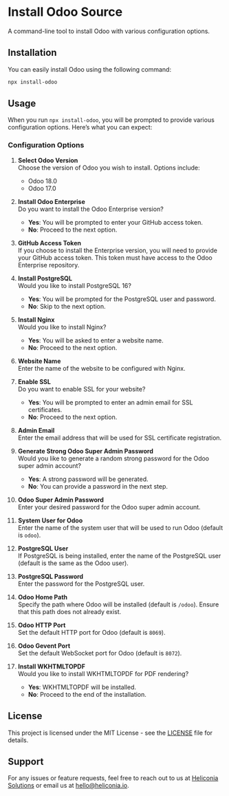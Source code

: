 # Install Odoo Source

A command-line tool to install Odoo with various configuration options.

## Installation

You can easily install Odoo using the following command:

```bash
npx install-odoo
```

## Usage

When you run `npx install-odoo`, you will be prompted to provide various configuration options. Here’s what you can expect:

### Configuration Options

1.  **Select Odoo Version**  
    Choose the version of Odoo you wish to install. Options include:
    
    -   Odoo 18.0
    -   Odoo 17.0
2.  **Install Odoo Enterprise**  
    Do you want to install the Odoo Enterprise version?
    
    -   **Yes**: You will be prompted to enter your GitHub access token.
    -   **No**: Proceed to the next option.
3.  **GitHub Access Token**  
    If you choose to install the Enterprise version, you will need to provide your GitHub access token. This token must have access to the Odoo Enterprise repository.
    
4.  **Install PostgreSQL**  
    Would you like to install PostgreSQL 16?
    
    -   **Yes**: You will be prompted for the PostgreSQL user and password.
    -   **No**: Skip to the next option.
5.  **Install Nginx**  
    Would you like to install Nginx?
    
    -   **Yes**: You will be asked to enter a website name.
    -   **No**: Proceed to the next option.
6.  **Website Name**  
    Enter the name of the website to be configured with Nginx.
    
7.  **Enable SSL**  
    Do you want to enable SSL for your website?
    
    -   **Yes**: You will be prompted to enter an admin email for SSL certificates.
    -   **No**: Proceed to the next option.
8.  **Admin Email**  
    Enter the email address that will be used for SSL certificate registration.
    
9.  **Generate Strong Odoo Super Admin Password**  
    Would you like to generate a random strong password for the Odoo super admin account?
    
    -   **Yes**: A strong password will be generated.
    -   **No**: You can provide a password in the next step.
10.  **Odoo Super Admin Password**  
    Enter your desired password for the Odoo super admin account.
    
11.  **System User for Odoo**  
    Enter the name of the system user that will be used to run Odoo (default is `odoo`).
    
12.  **PostgreSQL User**  
    If PostgreSQL is being installed, enter the name of the PostgreSQL user (default is the same as the Odoo user).
    
13.  **PostgreSQL Password**  
    Enter the password for the PostgreSQL user.
    
14.  **Odoo Home Path**  
    Specify the path where Odoo will be installed (default is `/odoo`). Ensure that this path does not already exist.
    
15.  **Odoo HTTP Port**  
    Set the default HTTP port for Odoo (default is `8069`).
    
16.  **Odoo Gevent Port**  
    Set the default WebSocket port for Odoo (default is `8072`).
    
17.  **Install WKHTMLTOPDF**  
    Would you like to install WKHTMLTOPDF for PDF rendering?
    
     -   **Yes**: WKHTMLTOPDF will be installed.
     -   **No**: Proceed to the end of the installation.

## License

This project is licensed under the MIT License - see the [LICENSE](LICENSE) file for details.

## Support

For any issues or feature requests, feel free to reach out to us at [Heliconia Solutions](https://www.heliconia.io/contact) or email us at [hello@heliconia.io](mailto:hello@heliconia.io).
